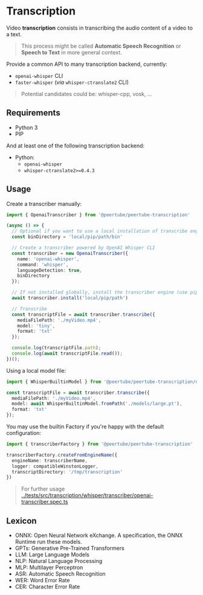 # Transcription

Video **transcription** consists in transcribing the audio content of a video to a text.

> This process might be called __Automatic Speech Recognition__ or __Speech to Text__ in more general context.

Provide a common API to many transcription backend, currently:
  - `openai-whisper` CLI
  - `faster-whisper` (*via* `whisper-ctranslate2` CLI)

> Potential candidates could be: whisper-cpp, vosk, ...

## Requirements
  - Python 3
  - PIP

And at least one of the following transcription backend:
  - Python:
    - `openai-whisper`
    - `whisper-ctranslate2>=0.4.3`

## Usage

Create a transcriber manually:

```typescript
import { OpenaiTranscriber } from '@peertube/peertube-transcription'

(async () => {
  // Optional if you want to use a local installation of transcribe engines
  const binDirectory = 'local/pip/path/bin'

  // Create a transcriber powered by OpenAI Whisper CLI
  const transcriber = new OpenaiTranscriber({
    name: 'openai-whisper',
    command: 'whisper',
    languageDetection: true,
    binDirectory
  });

  // If not installed globally, install the transcriber engine (use pip under the hood)
  await transcriber.install('local/pip/path')

  // Transcribe
  const transcriptFile = await transcriber.transcribe({
    mediaFilePath: './myVideo.mp4',
    model: 'tiny',
    format: 'txt'
  });

  console.log(transcriptFile.path);
  console.log(await transcriptFile.read());
})();
```

Using a local model file:

```typescript
import { WhisperBuiltinModel } from '@peertube/peertube-transcription/dist'

const transcriptFile = await transcriber.transcribe({
  mediaFilePath: './myVideo.mp4',
  model: await WhisperBuiltinModel.fromPath('./models/large.pt'),
  format: 'txt'
});
```

You may use the builtin Factory if you're happy with the default configuration:

```Typescript
import { transcriberFactory } from '@peertube/peertube-transcription'

transcriberFactory.createFromEngineName({
  engineName: transcriberName,
  logger: compatibleWinstonLogger,
  transcriptDirectory: '/tmp/transcription'
})
```
> For further usage [../tests/src/transcription/whisper/transcriber/openai-transcriber.spec.ts](../tests/src/transcription/whisper/transcriber/openai-transcriber.spec.ts)


## Lexicon
- ONNX: Open Neural Network eXchange. A specification, the ONNX Runtime run these models.
- GPTs: Generative Pre-Trained Transformers
- LLM: Large Language Models
- NLP: Natural Language Processing
- MLP: Multilayer Perceptron
- ASR: Automatic Speech Recognition
- WER: Word Error Rate
- CER: Character Error Rate
